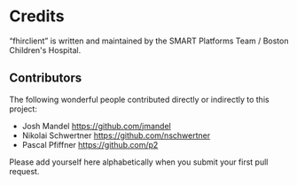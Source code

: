 Credits
=======

“fhirclient” is written and maintained by the SMART Platforms Team / Boston Children's Hospital.


Contributors
------------

The following wonderful people contributed directly or indirectly to this project:

- Josh Mandel <https://github.com/jmandel>
- Nikolai Schwertner <https://github.com/nschwertner>
- Pascal Pfiffner <https://github.com/p2>

Please add yourself here alphabetically when you submit your first pull request.
